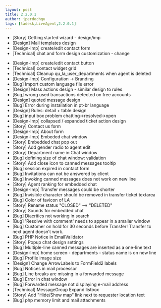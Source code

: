 ```yaml
---
layout: post
title: 2.2.0.1
author: jperdochqu
tags: [ladesk,LiveAgent,2.2.0.1]
---
```


- [Story] Getting started wizard - design/imp
- [Design] Mail templates design
- [Design-Imp] create/edit contact form
- [Technical] chat and form design customization - change

<!--more-->

- [Design-Imp] create/edit contact button
- [Technical] contact widget grid
- [Technical] Cleanup qu_la_user_departments when agent is deleted
- [Design-Imp] Configuration -&gt; Branding
- [Bug] Import custom language file error
- [Design] Mass actions design - similar design to rules
- [Bug] wrong used transactions detected on free accounts
- [Design] quoted message design
- [Bug] Error during installation in pt-br language
- [Design] Rules: detail + table design
- [Bug] input box problem chatting-&gt;resolved-&gt;open
- [Design-Imp] collapsed / expanded ticket action design
- [Story] Contact us form
- [Design-Imp] About form
- [Design-Imp] Embeded chat window
- [Story] Embedded chat pop out
- [Story] Add gender radio to agent edit
- [Story] Department name in Chat window
- [Bug] defining size of chat window: validation
- [Story] Add close icon to canned messages tooltip
- [Bug] session expired in contact form
- [Bug] Invitations can not be answered by client
- [Bug] Invoking canned messages does not work on new line
- [Story] Agent ranking for embedded chat
- [Design-Imp] Transfer messages could be shorter
- [Bug] Invisible character should be removed in transfer ticket textarea
- [Bug] Color of favicon of LA
- [Story] Rename status &quot;CLOSED&quot; --&gt; &quot;DELETED&quot;
- [Story] Sounds for embedded chat
- [Bug] Diacritics not working in search
- [Bug] 'Resolve with comment' needs to appear in a smaller window
- [Bug] Customer on hold for 30 seconds before Transfer! Transfer to next agent doesn't work.
- [Bug] PHP Notice in EmailValidator
- [Story] Popup chat design settings
- [Bug] Multiple-line canned messages are inserted as a one-line text
- [Design-Imp] home screen - departments - status name is on new line
- [Bug] Profile image size
- [Design] Change ArrowLabels to FormField2 labels
- [Bug] Notices in mail processor
- [Bug] Line breaks are missing in a forwarded message
- [Bug] Error in chat window
- [Bug] Forwarded message not displaying e-mail address
- [Technical] MessageGroup Expand listbox
- [Story] Add &quot;Hide/Show map&quot; link next to requester location text
- [Bug] php memory limit and mail attachments
